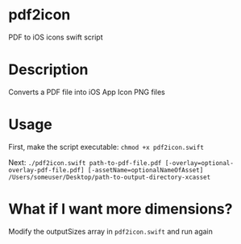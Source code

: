 # pdf2icon
PDF to iOS icons swift script

# Description

Converts a PDF file into iOS App Icon PNG files

# Usage
First, make the script executable:
`chmod +x pdf2icon.swift`

Next:
`./pdf2icon.swift path-to-pdf-file.pdf [-overlay=optional-overlay-pdf-file.pdf] [-assetName=optionalNameOfAsset] /Users/someuser/Desktop/path-to-output-directory-xcasset`

# What if I want more dimensions?

Modify the outputSizes array in `pdf2icon.swift` and run again

